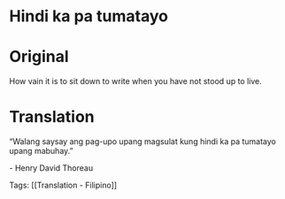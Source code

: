 # Hindi ka pa tumatayo

# Original

How vain it is to sit down to write when you have not stood up to live.

# Translation

“Walang saysay ang pag-upo upang magsulat kung hindi ka pa tumatayo upang mabuhay.”

\- Henry David Thoreau

Tags: [[Translation - Filipino]]

